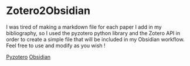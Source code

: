 # Zotero2Obsidian 

I was tired of making a markdown file for each paper I add in my bibliography, so I used the pyzotero python library and the Zotero API in order to create a simple file that will be included in my Obsidian workflow. Feel free to use and modify as you wish !

[Pyzotero](https://github.com/urschrei/pyzotero)
[Obsidian](https://obsidian.md/)

